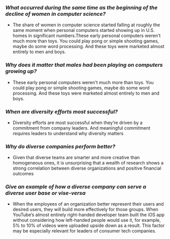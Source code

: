 
### *What occurred during the same time as the beginning of the decline of women in computer science?* ###

- The share of women in computer science started falling at roughly the same moment when personal computers started showing up in U.S. homes in significant numbers.These early personal computers weren't much more than toys. You could play pong or simple shooting games, maybe do some word processing. And these toys were marketed almost entirely to men and boys.

### *Why does it matter that males had been playing on computers growing up?* ###

- These early personal computers weren't much more than toys. You could play pong or simple shooting games, maybe do some word processing. And these toys were marketed almost entirely to men and boys.

### *When are diversity efforts most successful?* ###

 - Diversity efforts are most successful when they’re driven by a commitment from company leaders. And meaningful commitment requires leaders to understand why diversity matters

### *Why do diverse companies perform better?* ###

- Given that diverse teams are smarter and more creative than homogeneous ones, it is unsurprising that a wealth of research shows a strong correlation between diverse organizations and positive financial outcomes

### *Give an example of how a diverse company can serve a diverse user base or vise-versa* ###

- When the employees of an organization better represent their users and desired users, they will build more effectively for those groups. When YouTube’s almost entirely right-handed developer team built the iOS app without considering how left-handed people would use it, for example, 5% to 10% of videos were uploaded upside down as a result. This factor may be especially relevant for leaders of consumer tech companies.